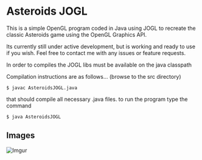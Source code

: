 
# Asteroids JOGL
This is a simple OpenGL program coded in Java using JOGL to recreate the classic
Asteroids game using the OpenGL Graphics API. 

Its currently still under active development, but is working and ready to use if you wish.
Feel free to contact me with any issues or feature requests.

In order to compiles the JOGL libs must be available on the java classpath

Compilation instructions are as follows... (browse to the src directory)

	$ javac AsteroidsJOGL.java

that should compile all necessary .java files. to run the program type the command

	$ java AsteroidsJOGL


## Images 
![Imgur](https://i.imgur.com/w4rmGLA.gif)
